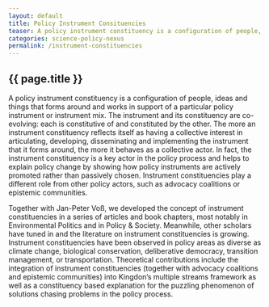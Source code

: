```yaml
---
layout: default
title: Policy Instrument Consituencies
teaser: A policy instrument constituency is a configuration of people, ideas and things that forms around and works in support of a particular policy instrument or instrument mix. Read why instrument constituencies are important actors in the policy process. 
categories: science-policy-nexus
permalink: /instrument-constituencies
---
```


## {{ page.title }}

A policy instrument constituency is a configuration of people, ideas and things that forms around and works in support of a particular policy instrument or instrument mix. The instrument and its constituency are co-evolving: each is constitutive of and constituted by the other. The more an instrument constituency reflects itself as having a collective interest in articulating, developing, disseminating and implementing the instrument that it forms around, the more it behaves as a collective actor. In fact, the instrument constituency is a key actor in the policy process and helps to explain policy change by showing how policy instruments are actively promoted rather than passively chosen. Instrument constituencies play a different role from other policy actors, such as advocacy coalitions or epistemic communities.

Together with Jan-Peter Voß, we developed the concept of instrument constituencies in a series of articles and book chapters, most notably in Environmental Politics and in Policy & Society. Meanwhile, other scholars have tuned in and the literature on instrument constituencies is growing. Instrument constituencies have been observed in policy areas as diverse as climate change, biological conservation, deliberative democracy, transition management, or transportation. Theoretical contributions include the integration of instrument constituencies (together with advocacy coalitions and epistemic communities) into Kingdon’s multiple streams framework as well as a constituency based explanation for the puzzling phenomenon of solutions chasing problems in the policy process.
